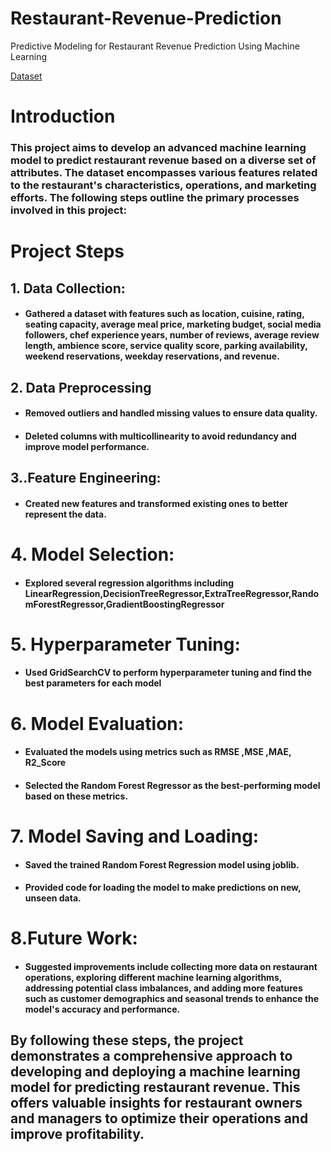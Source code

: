 # Restaurant-Revenue-Prediction
Predictive Modeling for Restaurant Revenue Prediction Using Machine Learning

[Dataset]("C:\\Users\\spsuc\\jupyternotebook\\restaurant_data.csv")

# Introduction

### This project aims to develop an advanced machine learning model to predict restaurant revenue based on a diverse set of attributes. The dataset encompasses various features related to the restaurant's characteristics, operations, and marketing efforts. The following steps outline the primary processes involved in this project:

# Project Steps

## 1. Data Collection:

+ ####  Gathered a dataset with features such as location, cuisine, rating, seating capacity, average meal price, marketing budget, social media followers, chef experience years, number of reviews, average review length, ambience score, service quality score, parking availability, weekend reservations, weekday reservations, and revenue.

## 2. Data Preprocessing

+ #### Removed outliers and handled missing values to ensure data quality.
+ #### Deleted columns with multicollinearity to avoid redundancy and improve model performance.

## 3..Feature Engineering:

+ #### Created new features and transformed existing ones to better represent the data.

# 4. Model Selection:

+ #### Explored several regression algorithms including LinearRegression,DecisionTreeRegressor,ExtraTreeRegressor,RandomForestRegressor,GradientBoostingRegressor

# 5. Hyperparameter Tuning:

+ #### Used GridSearchCV to perform hyperparameter tuning and find the best parameters for each model

# 6. Model Evaluation:

+ #### Evaluated the models using metrics such as RMSE ,MSE ,MAE, R2_Score

+ #### Selected the Random Forest Regressor as the best-performing model based on these metrics.

# 7. Model Saving and Loading:

+ #### Saved the trained Random Forest  Regression model using joblib.

+ #### Provided code for loading the model to make predictions on new, unseen data.

# 8.Future Work:

+  #### Suggested improvements include collecting more data on restaurant operations, exploring different machine learning algorithms, addressing potential class imbalances, and adding more features such as customer demographics and seasonal trends to enhance the model's accuracy and performance.

## By following these steps, the project demonstrates a comprehensive approach to developing and deploying a machine learning model for predicting restaurant revenue. This offers valuable insights for restaurant owners and managers to optimize their operations and improve profitability.  
  
